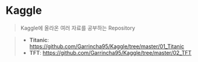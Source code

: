 # Kaggle

> Kaggle에 올라온 여러 자료를 공부하는 Repository

> * **Titanic**: https://github.com/Garrincha95/Kaggle/tree/master/01_Titanic
> * **TFT**: https://github.com/Garrincha95/Kaggle/tree/master/02_TFT
